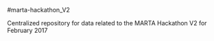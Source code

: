 #marta-hackathon_V2

Centralized repository for data related to the MARTA Hackathon V2 for February 2017
